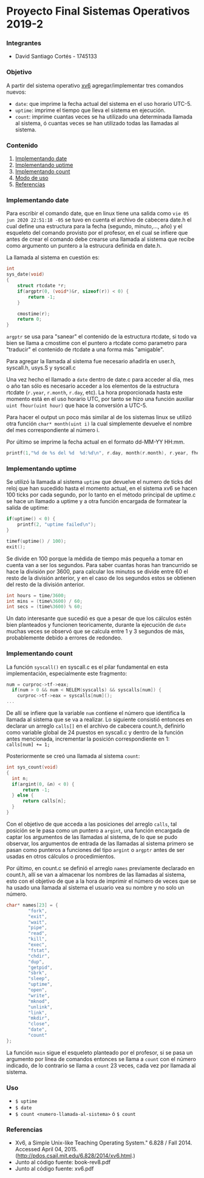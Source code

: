 # Proyecto Final Sistemas Operativos 2019-2

### Integrantes
* David Santiago Cortés - 1745133

### Objetivo
A partir del sistema operativo [xv6](https://github.com/mit-pdos/xv6-public) agregar/implementar tres comandos nuevos: 
* `date`: que imprime la fecha actual del sistema en el uso horario UTC-5.
* `uptime`: imprime el tiempo que lleva el sistema en ejecución.
* `count`: imprime cuantas veces se ha utilizado una determinada llamada al sistema, ó cuantas veces se han utilizado todas las llamadas al sistema.

### Contenido
1. [Implementando date](#implementando-date)
2. [Implementando uptime](#implementando-uptime)
3. [Implementando count](#implementando-count)
4. [Modo de uso](#uso)
5. [Referencias](#referencias)

### Implementando date
Para escribir el comando date, que en linux tiene una salida como `vie 05 jun 2020 22:51:18 -05` se tuvo en cuenta el archivo de cabecera date.h
el cual define una estructura para la fecha (segundo, minuto,..., año) y el esqueleto del comando provisto por el profesor, en el cual
se infiere que antes de crear el comando debe crearse una llamada al sistema que recibe como argumento un puntero a la estrucura definida en date.h.

La llamada al sistema en cuestión es:
```c
int
sys_date(void)
{
	struct rtcdate *r;
	if(argptr(0, (void*)&r, sizeof(r)) < 0) {
		return -1;
	}

	cmostime(r);
	return 0;
}
```

`argptr` se usa para "sanear" el contenido de la estructura rtcdate, si todo va bien se llama a cmostime con el puntero a rtcdate como
parametro para "traducir" el contenido de rtcdate a una forma más "amigable". 

Para agregar la llamada al sistema fue necesario añadirla en user.h, syscall.h, usys.S y syscall.c

Una vez hecho el llamado a `date` dentro de date.c para acceder al día, mes o año tan sólo es necesario acceder a los elementos de la estructura
rtcdate (`r.year`, `r.month`, `r.day`, etc). La hora proporcionada hasta este momento está en el uso horario UTC, por tanto se hizo
una función auxiliar `uint fhour(uint hour)` que hace la conversión a UTC-5.

Para hacer el output un poco más similar al de los sistemas linux se utilizó otra función `char* month(uint i)` la cual simplemente devuelve
el nombre del mes correspondiente al número i.

Por último se imprime la fecha actual en el formato dd-MM-YY HH:mm.
```c
printf(1,"%d de %s del %d  %d:%d\n", r.day, month(r.month), r.year, fhour(r.hour), r.minute);
```

### Implementando uptime
Se utilizó la llamada al sistema `uptime` que devuelve el numero de ticks del reloj que han sucedido hasta el momento actual, en el sistema xv6 se hacen 100 ticks por
cada segundo, por lo tanto en el método principal de uptime.c se hace un llamado a uptime y a otra función encargada de formatear la salida de uptime:
```c
if(uptime() < 0) {
	printf(2, "uptime failed\n");
}

timef(uptime() / 100);
exit();
```
Se divide en 100 porque la médida de tiempo más pequeña a tomar en cuenta van a ser los segundos. Para saber cuantas horas han trancurrido
se hace la división por 3600, para calcular los minutos se divide entre 60 el resto de la división anterior, y en el caso de los segundos
estos se obtienen del resto de la división anterior.
```c
int hours = time/3600;
int mins = (time%3600) / 60;
int secs = (time%3600) % 60;
```
Un dato interesante que sucedió es que a pesar de que los cálculos estén bien planteados
y funcionen teoricamente, durante la ejecución de `date` muchas veces se observó que se calcula entre 1 y 3 segundos de más, probablemente 
debido a errores de redondeo.

### Implementando count
La función `syscall()` en syscall.c es el pilar fundamental en esta implementación, especialmente este fragmento:
```c
num = curproc->tf->eax;
  if(num > 0 && num < NELEM(syscalls) && syscalls[num]) {
    curproc->tf->eax = syscalls[num]();
...
```
De allí se infiere que la variable `num` contiene el número que identifica la llamada al sistema que se va a realizar. Lo siguiente consistió entonces 
en declarar un arreglo `calls[]` en el archivo de cabecera count.h, definirlo como variable global de 24 puestos en syscall.c y dentro de la función
antes mencionada, incrementar la posición correspondiente en 1: `calls[num] += 1;`

Posteriormente se creó una llamada al sistema `count`:
```c
int sys_count(void)
{
  int n;
  if(argint(0, &n) < 0) {
	  return -1;
  } else {
	  return calls[n];
  }
}
```
Con el objetivo de que acceda a las posiciones del arreglo `calls`, tal posición se le pasa como un puntero a `argint`, una función encargada
de captar los argumentos de las llamadas al sistema, de lo que se pudo observar, los argumentos de entrada de las llamadas al sistema
primero se pasan como punteros a funciones del tipo `argint` o `argptr` antes de ser usadas en otros cálculos o procedimientos.

Por último, en count.c se definió el arreglo `names` previamente declarado en count.h, allí se van a almacenar los nombres de las llamadas
al sistema, esto con el objetivo de que a la hora de imprimir el número de veces que se ha usado una llamada al sistema el usuario vea su 
nombre y no solo un número.
```c
char* names[23] = {
        "fork",
        "exit",
        "wait",
        "pipe",
        "read",
        "kill",
        "exec",
        "fstat",
        "chdir",
        "dup",
        "getpid",
        "sbrk",
        "sleep",
        "uptime",
        "open",
        "write",
        "mknod",
        "unlink",
        "link",
        "mkdir",
        "close",
        "date",
        "count"
};
```
La función `main` sigue el esqueleto planteado por el profesor, si se pasa un argumento por línea de comandos entonces se llama a `count` con
el número indicado, de lo contrario se llama a `count` 23 veces, cada vez por llamada al sistema.

### Uso
* `$ uptime`
* `$ date`
* `$ count <numero-llamada-al-sistema>` ó `$ count`

### Referencias
* Xv6, a Simple Unix-like Teaching Operating System." 6.828 / Fall 2014. Accessed April 04, 2015. (http://pdos.csail.mit.edu/6.828/2014/xv6.html.)
* Junto al código fuente: book-rev8.pdf
* Junto al código fuente: xv6.pdf
